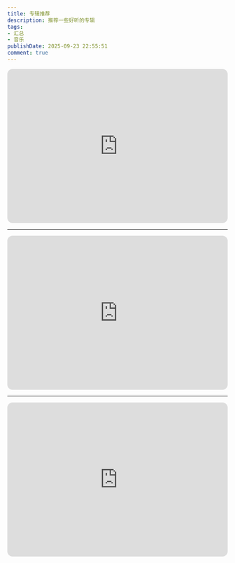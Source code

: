 ```yaml
---
title: 专辑推荐
description: 推荐一些好听的专辑
tags:
- 汇总
- 音乐
publishDate: 2025-09-23 22:55:51
comment: true
---
```

<iframe data-testid="embed-iframe" style="border-radius:12px" src="https://open.spotify.com/embed/album/7aJuG4TFXa2hmE4z1yxc3n?utm_source=generator" width="100%" height="352" frameBorder="0" allowfullscreen="" allow="autoplay; clipboard-write; encrypted-media; fullscreen; picture-in-picture" loading="lazy"></iframe>

---

<iframe data-testid="embed-iframe" style="border-radius:12px" src="https://open.spotify.com/embed/album/5XpEKORZ4y6OrCZSKsi46A?utm_source=generator" width="100%" height="352" frameBorder="0" allowfullscreen="" allow="autoplay; clipboard-write; encrypted-media; fullscreen; picture-in-picture" loading="lazy"></iframe>

---
<iframe data-testid="embed-iframe" style="border-radius:12px" src="https://open.spotify.com/embed/album/3Gt7rOjcZQoHCfnKl5AkK7?utm_source=generator" width="100%" height="352" frameBorder="0" allowfullscreen="" allow="autoplay; clipboard-write; encrypted-media; fullscreen; picture-in-picture" loading="lazy"></iframe>
